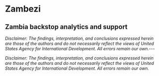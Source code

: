 # Zambezi
Zambia backstop analytics and support
---

*Disclaimer: The findings, interpretation, and conclusions expressed herein are those of the authors and do not necessarily reflect the views of United States Agency for International Development. All errors remain our own.*---

*Disclaimer: The findings, interpretation, and conclusions expressed herein are those of the authors and do not necessarily reflect the views of United States Agency for International Development. All errors remain our own.*